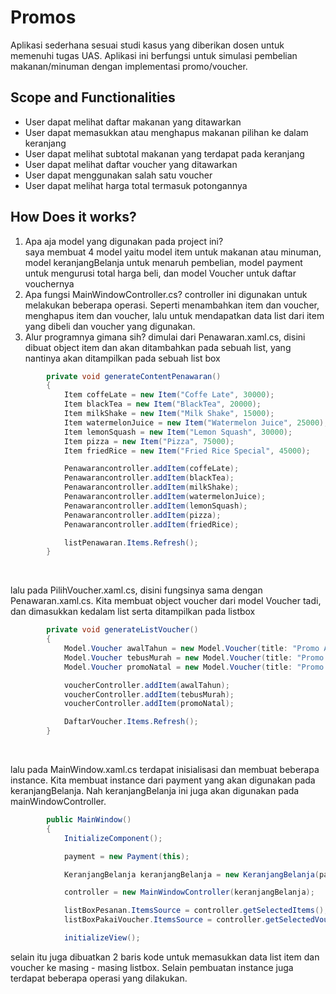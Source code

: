 # Promos
Aplikasi sederhana sesuai studi kasus yang diberikan dosen untuk memenuhi tugas UAS. Aplikasi ini berfungsi untuk
simulasi pembelian makanan/minuman dengan implementasi promo/voucher.

## Scope and Functionalities
- User dapat melihat daftar makanan yang ditawarkan
- User dapat memasukkan atau menghapus makanan pilihan ke dalam keranjang
- User dapat melihat subtotal makanan yang terdapat pada keranjang
- User dapat melihat daftar voucher yang ditawarkan
- User dapat menggunakan salah satu voucher
- User dapat melihat harga total termasuk potongannya

## How Does it works?
1. Apa aja model yang digunakan pada project ini? <br>
    saya membuat 4 model yaitu model item untuk makanan atau minuman, model keranjangBelanja untuk menaruh pembelian, model payment untuk 
mengurusi total harga beli, dan model Voucher untuk daftar vouchernya
2. Apa fungsi MainWindowController.cs?
controller ini digunakan untuk melakukan beberapa operasi. Seperti menambahkan item dan voucher, menghapus item dan voucher, lalu untuk mendapatkan data list
dari item yang dibeli dan voucher yang digunakan.
3. Alur programnya gimana sih?
 dimulai dari Penawaran.xaml.cs, disini dibuat object item dan akan ditambahkan pada sebuah list, yang nantinya akan ditampilkan
pada sebuah list box

```csharp
        private void generateContentPenawaran()
        {
            Item coffeLate = new Item("Coffe Late", 30000);
            Item blackTea = new Item("BlackTea", 20000);
            Item milkShake = new Item("Milk Shake", 15000);
            Item watermelonJuice = new Item("Watermelon Juice", 25000);
            Item lemonSquash = new Item("Lemon Squash", 30000);
            Item pizza = new Item("Pizza", 75000);
            Item friedRice = new Item("Fried Rice Special", 45000);

            Penawarancontroller.addItem(coffeLate);
            Penawarancontroller.addItem(blackTea);
            Penawarancontroller.addItem(milkShake);
            Penawarancontroller.addItem(watermelonJuice);
            Penawarancontroller.addItem(lemonSquash);
            Penawarancontroller.addItem(pizza);
            Penawarancontroller.addItem(friedRice);

            listPenawaran.Items.Refresh();
        }
```

<br>

lalu pada PilihVoucher.xaml.cs, disini fungsinya sama dengan Penawaran.xaml.cs. Kita membuat object voucher dari model Voucher tadi, dan dimasukkan kedalam list serta ditampilkan pada listbox
```csharp
        private void generateListVoucher()
        {
            Model.Voucher awalTahun = new Model.Voucher(title: "Promo Awal Tahun Diskon 25%", discInPercent: 25);
            Model.Voucher tebusMurah = new Model.Voucher(title: "Promo Tebus Murah Diskon 30% atau max. 30.000", discInPercent: 30);
            Model.Voucher promoNatal = new Model.Voucher(title: "Promo Natal Potongan 10000", disc: 10000);

            voucherController.addItem(awalTahun);
            voucherController.addItem(tebusMurah);
            voucherController.addItem(promoNatal);

            DaftarVoucher.Items.Refresh();
        }
```

<br>

lalu pada MainWindow.xaml.cs terdapat inisialisasi dan membuat beberapa instance. Kita membuat instance dari payment yang
akan digunakan pada keranjangBelanja. Nah keranjangBelanja ini juga akan digunakan pada mainWindowController.

```csharp
        public MainWindow()
        {
            InitializeComponent();

            payment = new Payment(this);

            KeranjangBelanja keranjangBelanja = new KeranjangBelanja(payment, this);

            controller = new MainWindowController(keranjangBelanja);

            listBoxPesanan.ItemsSource = controller.getSelectedItems();
            listBoxPakaiVoucher.ItemsSource = controller.getSelectedVouchers();

            initializeView();

```

selain itu juga dibuatkan 2 baris kode untuk memasukkan data list item dan voucher ke masing - masing listbox. Selain pembuatan instance
juga terdapat beberapa operasi yang dilakukan.